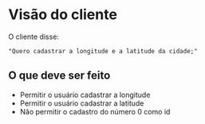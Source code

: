 # Visão do cliente

O cliente disse:

`
"Quero cadastrar a longitude e a latitude da cidade;"
`

## O que deve ser feito

- Permitir o usuário cadastrar a longitude
- Permitir o usuário cadastrar a latitude
- Não permitir o cadastro do número 0 como id
